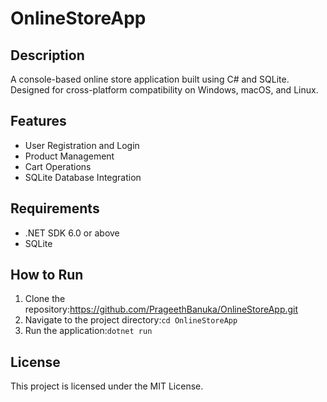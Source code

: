 # OnlineStoreApp

## Description
A console-based online store application built using C# and SQLite. Designed for cross-platform compatibility on Windows, macOS, and Linux.

## Features
- User Registration and Login
- Product Management
- Cart Operations
- SQLite Database Integration

## Requirements
- .NET SDK 6.0 or above
- SQLite

## How to Run
1. Clone the repository:https://github.com/PrageethBanuka/OnlineStoreApp.git
2. Navigate to the project directory:`cd OnlineStoreApp`
3. Run the application:`dotnet run`

## License
This project is licensed under the MIT License.
